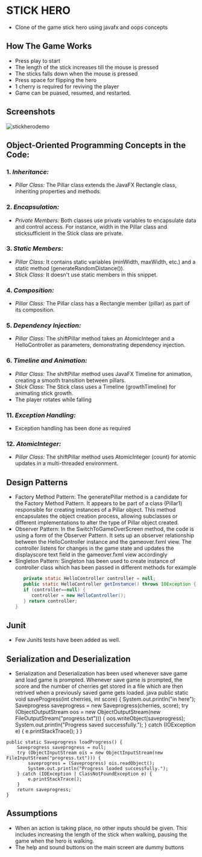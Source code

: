 # STICK HERO
- Clone of the game stick hero using javafx and oops concepts

## How The Game Works
- Press play to start
- The length of the stick increases till the mouse is pressed
- The sticks falls down when the mouse is pressed
- Press space for flipping the hero
- 1 cherry is required for reviving the player
- Game can be puased, resumed, and restarted.

## Screenshots
![stickherodemo](https://github.com/AKIHSNAV/StickHero/assets/119172207/8ec49e14-f7be-4065-ab07-28dc7289d74d)


## Object-Oriented Programming Concepts in the Code:

### 1. *Inheritance:*
   - *Pillar Class:* The Pillar class extends the JavaFX Rectangle class, inheriting properties and methods.

### 2. *Encapsulation:*
   - *Private Members:* Both classes use private variables to encapsulate data and control access. For instance, width in the Pillar class and sticksufficient in the Stick class are private.

### 3. *Static Members:*
   - *Pillar Class:* It contains static variables (minWidth, maxWidth, etc.) and a static method (generateRandomDistance()).
   - *Stick Class:* It doesn't use static members in this snippet.

### 4. *Composition:*
   - *Pillar Class:* The Pillar class has a Rectangle member (pillar) as part of its composition.

### 5. *Dependency Injection:*
   - *Pillar Class:* The shiftPillar method takes an AtomicInteger and a HelloController as parameters, demonstrating dependency injection.

### 6. *Timeline and Animation:*
   - *Pillar Class:* The shiftPillar method uses JavaFX Timeline for animation, creating a smooth transition between pillars.
   - *Stick Class:* The Stick class uses a Timeline (growthTimeline) for animating stick growth.
   - The player rotates while falling

### 11. *Exception Handling:*
   - Exception handling has been done as required

### 12. *AtomicInteger:*
   - *Pillar Class:* The shiftPillar method uses AtomicInteger (count) for atomic updates in a multi-threaded environment.

## Design Patterns
   - Factory Method Pattern:
      The generatePillar method is a candidate for the Factory Method Pattern. It appears to be part of a class (Pillar1) responsible for creating instances of a Pillar object. This method encapsulates the object creation process, allowing subclasses or different implementations to alter the type of Pillar object created. 
   - Observer Pattern:
      In the SwitchToGameOverScreen method, the code is using a form of the Observer Pattern. It sets up an observer relationship between the HelloController instance and the gameover.fxml view. The controller listens for changes in the game state and updates the displayscore text field in the gameover.fxml view accordingly
   - Singleton Pattern:
      Singleton has been used to create instance of controller class which has been passed in different methods
      for example
      ```java
         private static HelloController controller = null;
         public static HelloController getInstance() throws IOException {
         if (controller==null) {
            controller = new HelloController();
         } return controller;
      }
      ````

## Junit 
   - Few Junits tests have been added as well. 

## Serialization and Deserialization 
   - Serialization and Deserialization has been used whenever save game and load game is prompted. Whenever save game is prompted, the score and the number of cherries get stored in a file which are then retrived when a previously saved game gets loaded.
   java
   public static void saveProgress(int cherries, int score) {
        System.out.println("in here");
        Saveprogress saveprogress = new Saveprogress(cherries, score);
        try (ObjectOutputStream oos = new ObjectOutputStream(new FileOutputStream("progress.txt"))) {
            oos.writeObject(saveprogress);
            System.out.println("Progress saved successfully.");
        } catch (IOException e) {
            e.printStackTrace();
        }
    }

    public static Saveprogress loadProgress() {
        Saveprogress saveprogress = null;
        try (ObjectInputStream ois = new ObjectInputStream(new FileInputStream("progress.txt"))) {
            saveprogress = (Saveprogress) ois.readObject();
            System.out.println("Progress loaded successfully.");
        } catch (IOException | ClassNotFoundException e) {
            e.printStackTrace();
        }
        return saveprogress;
    }
    
   
   ## Assumptions
- When an action is taking place, no other inputs should be given. This includes increasing the length of the stick when walking, pausing the game when the hero is walking.
- The help and sound buttons on the main screen are dummy buttons
